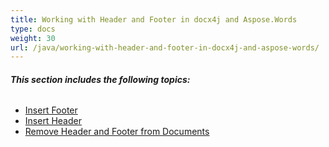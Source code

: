 ```yaml
---
title: Working with Header and Footer in docx4j and Aspose.Words
type: docs
weight: 30
url: /java/working-with-header-and-footer-in-docx4j-and-aspose-words/
---
```


###### **This section includes the following topics:**

- [Insert Footer](https://docs.aspose.com/words/java/insert-footer/)
- [Insert Header](https://docs.aspose.com/words/java/insert-header/)
- [Remove Header and Footer from Documents](https://docs.aspose.com/words/java/remove-header-and-footer-from-documents/)
